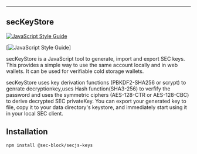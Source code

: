 <a name="secKeyStore"></a>

* * *
## secKeyStore
[![JavaScript Style Guide](https://cdn.rawgit.com/standard/standard/master/badge.svg)](https://github.com/standard/standard) 

[![JavaScript Style Guide](https://img.shields.io/badge/code_style-standard-brightgreen.svg)]


secKeyStore is a JavaScript tool to generate, import and export SEC keys.  This provides a simple way to use the same account locally and in web wallets.  It can be used for verifiable cold storage wallets.

secKeyStore uses key derivation functions (PBKDF2-SHA256 or scrypt) to genrate decryptionkey,uses Hash function(SHA3-256) to verfify the password and uses the symmetric ciphers (AES-128-CTR or AES-128-CBC) to derive decrypted SEC privateKey. You can export your generated key to file, copy it to your data directory's keystore, and immediately start using it in your local SEC client.

## Installation

```
npm install @sec-block/secjs-keys
```